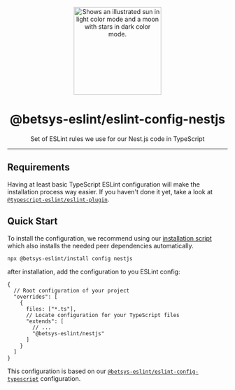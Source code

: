 <p align="center">
  <picture>
    <source media="(prefers-color-scheme: dark)" srcset="https://user-images.githubusercontent.com/19550608/189107427-33501040-d335-4081-a339-0532a88cc5be.svg">
    <source media="(prefers-color-scheme: light)" srcset="https://user-images.githubusercontent.com/19550608/189107408-a7845b2c-1256-4489-8de5-2891b60f7b16.svg">
    <img width="200px" alt="Shows an illustrated sun in light color mode and a moon with stars in dark color mode." src="https://user-images.githubusercontent.com/19550608/189107408-a7845b2c-1256-4489-8de5-2891b60f7b16.svg">
  </picture>
</p>
<h1 align="center">@betsys-eslint/eslint-config-nestjs</h1>
<p align="center">Set of ESLint rules we use for our Nest.js code in TypeScript</p>

---

## Requirements
Having at least basic TypeScript ESLint configuration will make the installation process way easier.
If you haven't done it yet, take a look at [`@typescript-eslint/eslint-plugin`](https://github.com/typescript-eslint/typescript-eslint/tree/main/packages/eslint-plugin).

## Quick Start

To install the configuration, we recommend using our [installation script](https://github.com/betsys-com/betsys-eslint/tree/main/packages/install)
which also installs the needed peer dependencies automatically.
```bash
npx @betsys-eslint/install config nestjs
```

after installation, add the configuration to you ESLint config:
```json5
{
  // Root configuration of your project
  "overrides": [
    {
      files: ["*.ts"],
      // Locate configuration for your TypeScript files
      "extends": [
        // ...
        "@betsys-eslint/nestjs"
      ]
    }
  ]
}
```

This configuration is based on our [`@betsys-eslint/eslint-config-typescript`](https://github.com/betsys-com/betsys-eslint/tree/main/packages/eslint-config-typescript) configuration.
